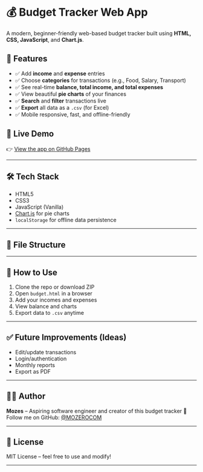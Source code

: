 # 💰 Budget Tracker Web App

A modern, beginner-friendly web-based budget tracker built using **HTML, CSS, JavaScript**, and **Chart.js**.

## 📌 Features

- ✅ Add **income** and **expense** entries
- ✅ Choose **categories** for transactions (e.g., Food, Salary, Transport)
- ✅ See real-time **balance, total income, and total expenses**
- ✅ View beautiful **pie charts** of your finances
- ✅ **Search** and **filter** transactions live
- ✅ **Export** all data as a `.csv` (for Excel)
- ✅ Mobile responsive, fast, and offline-friendly

## 🔴 Live Demo

👉 [View the app on GitHub Pages](https://github.com/MOZEROCOM/BUDGET-TRACKER)

---

## 🛠 Tech Stack

- HTML5
- CSS3
- JavaScript (Vanilla)
- [Chart.js](https://www.chartjs.org/) for pie charts
- `localStorage` for offline data persistence

---

## 📂 File Structure


---

## 🔧 How to Use

1. Clone the repo or download ZIP  
2. Open `budget.html` in a browser  
3. Add your incomes and expenses  
4. View balance and charts  
5. Export data to `.csv` anytime

---

## ✅ Future Improvements (Ideas)
- Edit/update transactions
- Login/authentication
- Monthly reports
- Export as PDF

---

## 🧑‍💻 Author

**Mozes** – Aspiring software engineer and creator of this budget tracker 💪  
Follow me on GitHub: [@MOZEROCOM](https://github.com/MOZEROCOM)

---

## 📄 License

MIT License – feel free to use and modify!

---

